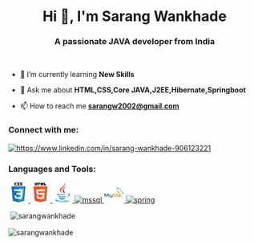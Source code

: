 <h1 align="center">Hi 👋, I'm Sarang Wankhade</h1>
<h3 align="center">A passionate JAVA developer from India</h3>

 <img src="https://www.google.com/imgres?imgurl=https%3A%2F%2Fimg.freepik.com%2Fpremium-vector%2Fcoding-programming-concept-illustration_188398-765.jpg&tbnid=d_ogi0NtKeU8-M&vet=12ahUKEwiRzLTj3d6AAxUc5zgGHT5HCbwQMygQegUIARCTAQ..i&imgrefurl=https%3A%2F%2Fwww.freepik.com%2Fpremium-vector%2Fcoding-programming-concept-illustration_13989583.htm&docid=IHdRFHLZ0srQcM&w=626&h=417&q=animated%20coding%20&hl=en-GB&ved=2ahUKEwiRzLTj3d6AAxUc5zgGHT5HCbwQMygQegUIARCTAQ" alt="">

- 🌱 I’m currently learning **New Skills**

- 💬 Ask me about **HTML,CSS,Core JAVA,J2EE,Hibernate,Springboot**

- 📫 How to reach me **sarangw2002@gmail.com**

<h3 align="left">Connect with me:</h3>
<p align="left">
<a href="https://linkedin.com/in/https://www.linkedin.com/in/sarang-wankhade-906123221" target="blank"><img align="center" src="https://raw.githubusercontent.com/rahuldkjain/github-profile-readme-generator/master/src/images/icons/Social/linked-in-alt.svg" alt="https://www.linkedin.com/in/sarang-wankhade-906123221" height="30" width="40" /></a>
</p>

<h3 align="left">Languages and Tools:</h3>
<p align="left"> <a href="https://www.w3schools.com/css/" target="_blank" rel="noreferrer"> <img src="https://raw.githubusercontent.com/devicons/devicon/master/icons/css3/css3-original-wordmark.svg" alt="css3" width="40" height="40"/> </a> <a href="https://www.w3.org/html/" target="_blank" rel="noreferrer"> <img src="https://raw.githubusercontent.com/devicons/devicon/master/icons/html5/html5-original-wordmark.svg" alt="html5" width="40" height="40"/> </a> <a href="https://www.java.com" target="_blank" rel="noreferrer"> <img src="https://raw.githubusercontent.com/devicons/devicon/master/icons/java/java-original.svg" alt="java" width="40" height="40"/> </a> <a href="https://www.microsoft.com/en-us/sql-server" target="_blank" rel="noreferrer"> <img src="https://www.svgrepo.com/show/303229/microsoft-sql-server-logo.svg" alt="mssql" width="40" height="40"/> </a> <a href="https://www.mysql.com/" target="_blank" rel="noreferrer"> <img src="https://raw.githubusercontent.com/devicons/devicon/master/icons/mysql/mysql-original-wordmark.svg" alt="mysql" width="40" height="40"/> </a> <a href="https://spring.io/" target="_blank" rel="noreferrer"> <img src="https://www.vectorlogo.zone/logos/springio/springio-icon.svg" alt="spring" width="40" height="40"/> </a> </p>

<p>&nbsp;<img align="center" src="https://github-readme-stats.vercel.app/api?username=sarangwankhade&show_icons=true&locale=en" alt="sarangwankhade" /></p>

<p><img align="center" src="https://github-readme-streak-stats.herokuapp.com/?user=sarangwankhade&" alt="sarangwankhade" /></p>
